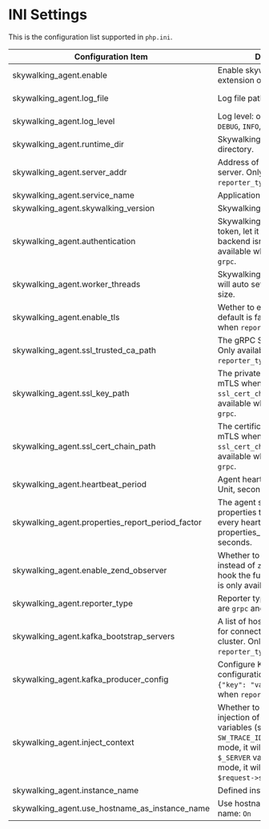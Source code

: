 # INI Settings

This is the configuration list supported in `php.ini`.

| Configuration Item                               | Description                                                                                                                           | Default Value             |
| ------------------------------------------------ | ------------------------------------------------------------------------------------------------------------------------------------- | ------------------------- |
| skywalking_agent.enable                          | Enable skywalking_agent extension or not.                                                                                             | Off                       |
| skywalking_agent.log_file                        | Log file path.                                                                                                                        | /tmp/skywalking-agent.log |
| skywalking_agent.log_level                       | Log level: one of `OFF`, `TRACE`, `DEBUG`, `INFO`, `WARN`, `ERROR`.                                                                   | INFO                      |
| skywalking_agent.runtime_dir                     | Skywalking agent runtime directory.                                                                                                   | /tmp/skywalking-agent     |
| skywalking_agent.server_addr                     | Address of skywalking oap server. Only available when `reporter_type` is `grpc`.                                                      | 127.0.0.1:11800           |
| skywalking_agent.service_name                    | Application service name.                                                                                                             | hello-skywalking          |
| skywalking_agent.skywalking_version              | Skywalking version, 8 or 9.                                                                                                           | 8                         |
| skywalking_agent.authentication                  | Skywalking authentication token, let it empty if the backend isn't enabled. Only available when `reporter_type` is `grpc`.            |                           |
| skywalking_agent.worker_threads                  | Skywalking worker threads, 0 will auto set as the cpu core size.                                                                      | 0                         |
| skywalking_agent.enable_tls                      | Wether to enable tls for gPRC, default is false. Only available when `reporter_type` is `grpc`.                                       | Off                       |
| skywalking_agent.ssl_trusted_ca_path             | The gRPC SSL trusted ca file. Only available when `reporter_type` is `grpc`.                                                          |                           |
| skywalking_agent.ssl_key_path                    | The private key file. Enable mTLS when `ssl_key_path` and `ssl_cert_chain_path` exist. Only available when `reporter_type` is `grpc`. |                           |
| skywalking_agent.ssl_cert_chain_path             | The certificate file. Enable mTLS when `ssl_key_path` and `ssl_cert_chain_path` exist. Only available when `reporter_type` is `grpc`. |                           |
| skywalking_agent.heartbeat_period                | Agent heartbeat report period. Unit, second.                                                                                          | 30                        |
| skywalking_agent.properties_report_period_factor | The agent sends the instance properties to the backend every heartbeat_period * properties_report_period_factor seconds.              | 10                        |
| skywalking_agent.enable_zend_observer            | Whether to use `zend observer` instead of `zend_execute_ex` to hook the functions, this feature is only available for PHP8+.          | Off                       |
| skywalking_agent.reporter_type                   | Reporter type, optional values are `grpc` and `kafka`.                                                                                | grpc                      |
| skywalking_agent.kafka_bootstrap_servers         | A list of host/port pairs to use for connect to the Kafka cluster. Only available when `reporter_type` is `kafka`.                    |                           |
| skywalking_agent.kafka_producer_config           | Configure Kafka Producer configuration in JSON format `{"key": "value}`. Only available when `reporter_type` is `kafka`.              | {}                        |
| skywalking_agent.inject_context                  | Whether to enable automatic injection of skywalking context variables (such as `SW_TRACE_ID`). For `php-fpm` mode, it will be injected into the `$_SERVER` variable. For `swoole` mode, it will be injected into the `$request->server` variable.                   | Off                    |
| skywalking_agent.instance_name                   | Defined instance name               |                     |
| skywalking_agent.use_hostname_as_instance_name   | Use hostname as instance name: `On`              |                     |
